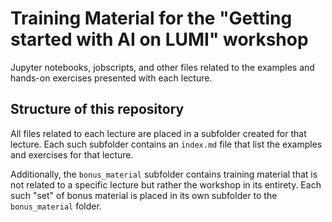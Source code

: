 # Training Material for the "Getting started with AI on LUMI" workshop

Jupyter notebooks, jobscripts, and other files related to the examples and hands-on exercises presented with each lecture.

## Structure of this repository

All files related to each lecture are placed in a subfolder created for that lecture. Each such subfolder contains an `index.md` file that list the examples and exercises for that lecture.

Additionally, the `bonus_material` subfolder contains training material that is not related to a specific lecture but rather the workshop in its entirety. Each such "set" of bonus material is placed in its own subfolder to the `bonus_material` folder.
